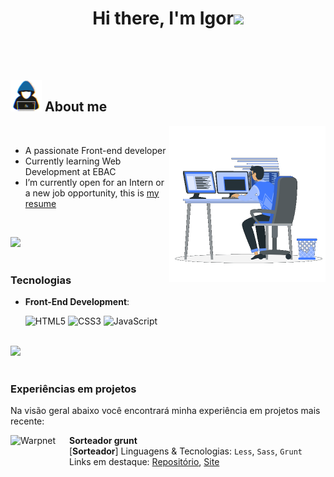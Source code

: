 
<h1 align="center"><b>Hi there, I'm Igor</b><img src="https://media.giphy.com/media/hvRJCLFzcasrR4ia7z/giphy.gif" width="35"></h1>
<!--  -->
<br>
<br>

	
## <picture><img src = "https://github.com/0xAbdulKhalid/0xAbdulKhalid/raw/main/assets/mdImages/about_me.gif" width = 50px></picture> **About me**

<picture> <img align="right" src="https://github.com/0xAbdulKhalid/0xAbdulKhalid/raw/main/assets/mdImages/Right_Side.gif" width = 250px></picture>

<br>

- A passionate Front-end developer
- Currently learning Web Development at EBAC
- I’m currently open for an Intern or a new job opportunity, this is [my resume](#)

<br>

<img src="https://user-images.githubusercontent.com/73097560/115834477-dbab4500-a447-11eb-908a-139a6edaec5c.gif"><br><br>

### Tecnologias

- **Front-End Development**:

   ![HTML5](https://img.shields.io/badge/HTML5%20-%23E34F26.svg?style=for-the-badge&logo=html5&logoColor=white)
   ![CSS3](https://img.shields.io/badge/CSS%20-%231572B6.svg?style=for-the-badge&logo=css3&logoColor=white)
   ![JavaScript](https://img.shields.io/badge/JavaScript%20-%23F7DF1E.svg?style=for-the-badge&logo=javascript&logoColor=black)

<br>
<img src="https://user-images.githubusercontent.com/73097560/115834477-dbab4500-a447-11eb-908a-139a6edaec5c.gif"><br><br>

### Experiências em projetos

Na visão geral abaixo você encontrará minha experiência em projetos mais recente:

[<img align="left" height="94px" width="94px" alt="Warpnet" src="https://i.imgur.com/apO4l0g.png"/>](#)

**Sorteador grunt** \
[**Sorteador**]
Linguagens & Tecnologias: `Less`, `Sass`, `Grunt`\
Links em destaque: [Repositório](https://github.com/tligor/sorteador_grunt/tree/main), [Site](<https://sorteador-grunt-teal.vercel.app>)
<br/>
<br/>

